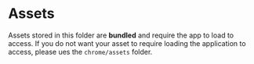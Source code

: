 # Assets

Assets stored in this folder are **bundled** and require the app to load to access. If you do not want your asset to require loading the application to access, please ues the `chrome/assets` folder. 
